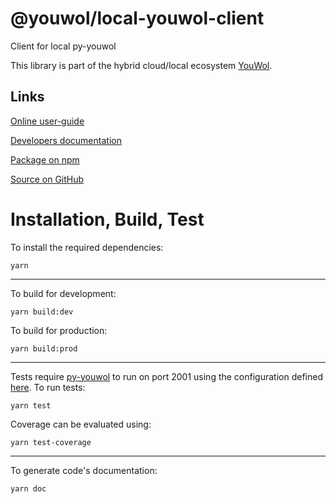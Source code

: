 # @youwol/local-youwol-client

Client for local py-youwol

This library is part of the hybrid cloud/local ecosystem
[YouWol](https://platform.youwol.com/applications/@youwol/platform/latest).

## Links

[Online user-guide](https://l.youwol.com/doc/@youwol/local-youwol-client)

[Developers documentation](https://platform.youwol.com/applications/@youwol/cdn-explorer/latest?package=@youwol/local-youwol-client&tab=doc)

[Package on npm](https://www.npmjs.com/package/@youwol/local-youwol-client)

[Source on GitHub](https://github.com/youwol/local-youwol-client)

# Installation, Build, Test

To install the required dependencies:

```shell
yarn
```

---

To build for development:

```shell
yarn build:dev
```

To build for production:

```shell
yarn build:prod
```

---

Tests require [py-youwol](https://l.youwol.com/doc/py-youwol) to run on port 2001 using the configuration defined [here](https://github.com/youwol/local-youwol-client/blob/main/src/tests/yw_config).
To run tests:

```shell
yarn test
```

Coverage can be evaluated using:

```shell
yarn test-coverage
```

---

To generate code's documentation:

```shell
yarn doc
```
